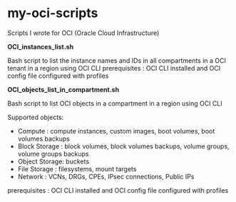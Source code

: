 # my-oci-scripts
Scripts I wrote for OCI (Oracle Cloud Infrastructure)

__**OCI_instances_list.sh**__

Bash script to list the instance names and IDs in all compartments in a OCI tenant in a region using OCI CLI
prerequisites : OCI CLI installed and OCI config file configured with profiles

__**OCI_objects_list_in_compartment.sh**__

Bash script to list OCI objects in a compartment in a region using OCI CLI

Supported objects:
- Compute       : compute instances, custom images, boot volumes, boot volumes backups
- Block Storage : block volumes, block volumes backups, volume groups, volume groups backups
- Object Storage: buckets
- File Storage  : filesystems, mount targets
- Network       : VCNs, DRGs, CPEs, IPsec connections, Public IPs

prerequisites : OCI CLI installed and OCI config file configured with profiles
